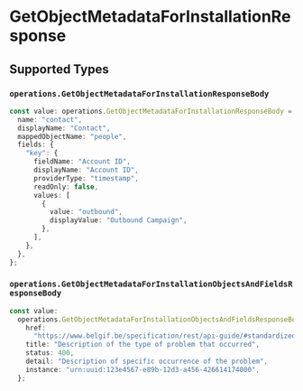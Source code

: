 # GetObjectMetadataForInstallationResponse


## Supported Types

### `operations.GetObjectMetadataForInstallationResponseBody`

```typescript
const value: operations.GetObjectMetadataForInstallationResponseBody = {
  name: "contact",
  displayName: "Contact",
  mappedObjectName: "people",
  fields: {
    "key": {
      fieldName: "Account ID",
      displayName: "Account ID",
      providerType: "timestamp",
      readOnly: false,
      values: [
        {
          value: "outbound",
          displayValue: "Outbound Campaign",
        },
      ],
    },
  },
};
```

### `operations.GetObjectMetadataForInstallationObjectsAndFieldsResponseBody`

```typescript
const value:
  operations.GetObjectMetadataForInstallationObjectsAndFieldsResponseBody = {
    href:
      "https://www.belgif.be/specification/rest/api-guide/#standardized-problem-types",
    title: "Description of the type of problem that occurred",
    status: 400,
    detail: "Description of specific occurrence of the problem",
    instance: "urn:uuid:123e4567-e89b-12d3-a456-426614174000",
  };
```

